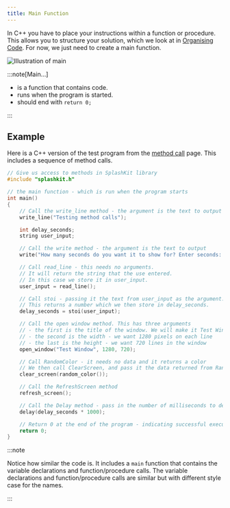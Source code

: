```yaml
---
title: Main Function
---
```


In C++ you have to place your instructions within a function or procedure. This allows you to structure your solution, which we look at in [Organising Code](/book/part-2-organised-code/2-organising-code/0-overview). For now, we just need to create a main function.

![Illustration of main](./images/main-function-pano.png)

:::note[Main...]

- is a function that contains code.
- runs when the program is started.
- should end with `return 0;`

:::

## Example

Here is a C++ version of the test program from the [method call](/book/part-1-instructions/1-sequence-and-data/0-panorama/2-method-call) page. This includes a sequence of method calls.

```cpp
// Give us access to methods in SplashKit library
#include "splashkit.h"

// the main function - which is run when the program starts
int main()
{
    // Call the write_line method - the argument is the text to output
    write_line("Testing method calls");

    int delay_seconds;
    string user_input;

    // Call the write method - the argument is the text to output
    write("How many seconds do you want it to show for? Enter seconds: ");

    // Call read_line - this needs no arguments.
    // It will return the string that the use entered.
    // In this case we store it in user_input.
    user_input = read_line();

    // Call stoi - passing it the text from user_input as the argument.
    // This returns a number which we then store in delay_seconds.
    delay_seconds = stoi(user_input);

    // Call the open window method. This has three arguments
    // - the first is the title of the window. We will make it Test Window
    // - the second is the width - we want 1280 pixels on each line
    // - the last is the height - we want 720 lines in the window
    open_window("Test Window", 1280, 720);

    // Call RandomColor - it needs no data and it returns a color
    // We then call ClearScreen, and pass it the data returned from RandomColor
    clear_screen(random_color());

    // Call the RefreshScreen method
    refresh_screen();

    // Call the Delay method - pass in the number of milliseconds to delay
    delay(delay_seconds * 1000);

    // Return 0 at the end of the program - indicating successful execution of the program
    return 0;
}
```

:::note

Notice how similar the code is. It includes a `main` function that contains the variable declarations and function/procedure calls. The variable declarations and function/procedure calls are similar but with different style case for the names.

:::
